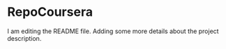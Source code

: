# RepoCoursera
I am editing the README file. Adding some more details about the project description.
